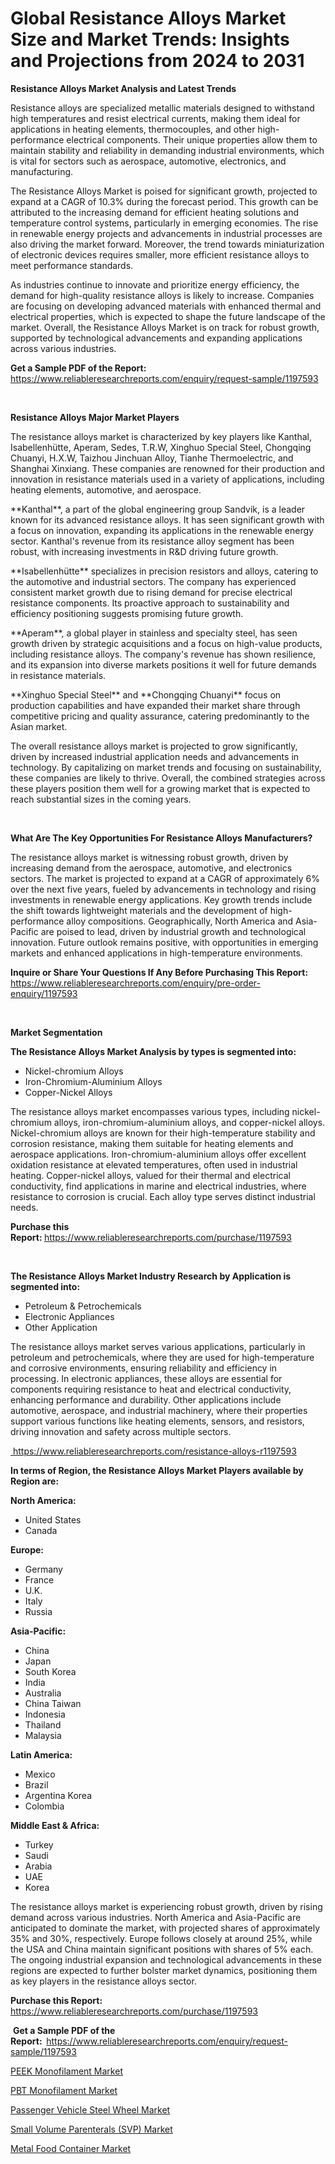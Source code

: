 <p><h1>Global Resistance Alloys Market Size and Market Trends: Insights and Projections from 2024 to 2031</h1></p><p><strong>Resistance Alloys Market Analysis and Latest Trends</strong></p>
<p><p>Resistance alloys are specialized metallic materials designed to withstand high temperatures and resist electrical currents, making them ideal for applications in heating elements, thermocouples, and other high-performance electrical components. Their unique properties allow them to maintain stability and reliability in demanding industrial environments, which is vital for sectors such as aerospace, automotive, electronics, and manufacturing.</p><p>The Resistance Alloys Market is poised for significant growth, projected to expand at a CAGR of 10.3% during the forecast period. This growth can be attributed to the increasing demand for efficient heating solutions and temperature control systems, particularly in emerging economies. The rise in renewable energy projects and advancements in industrial processes are also driving the market forward. Moreover, the trend towards miniaturization of electronic devices requires smaller, more efficient resistance alloys to meet performance standards.</p><p>As industries continue to innovate and prioritize energy efficiency, the demand for high-quality resistance alloys is likely to increase. Companies are focusing on developing advanced materials with enhanced thermal and electrical properties, which is expected to shape the future landscape of the market. Overall, the Resistance Alloys Market is on track for robust growth, supported by technological advancements and expanding applications across various industries.</p></p>
<p><strong>Get a Sample PDF of the Report:&nbsp;</strong> <a href="https://www.reliableresearchreports.com/enquiry/request-sample/1197593?utm_campaign=112&utm_medium=2&utm_source=Github&utm_content=ia&utm_term=09112024&utm_id=resistance-alloys">https://www.reliableresearchreports.com/enquiry/request-sample/1197593</a></p>
<p>&nbsp;</p>
<p><strong>Resistance Alloys Major Market Players</strong></p>
<p><p>The resistance alloys market is characterized by key players like Kanthal, Isabellenhütte, Aperam, Sedes, T.R.W, Xinghuo Special Steel, Chongqing Chuanyi, H.X.W, Taizhou Jinchuan Alloy, Tianhe Thermoelectric, and Shanghai Xinxiang. These companies are renowned for their production and innovation in resistance materials used in a variety of applications, including heating elements, automotive, and aerospace.</p><p>**Kanthal**, a part of the global engineering group Sandvik, is a leader known for its advanced resistance alloys. It has seen significant growth with a focus on innovation, expanding its applications in the renewable energy sector. Kanthal's revenue from its resistance alloy segment has been robust, with increasing investments in R&D driving future growth.</p><p>**Isabellenhütte** specializes in precision resistors and alloys, catering to the automotive and industrial sectors. The company has experienced consistent market growth due to rising demand for precise electrical resistance components. Its proactive approach to sustainability and efficiency positioning suggests promising future growth.</p><p>**Aperam**, a global player in stainless and specialty steel, has seen growth driven by strategic acquisitions and a focus on high-value products, including resistance alloys. The company's revenue has shown resilience, and its expansion into diverse markets positions it well for future demands in resistance materials.</p><p>**Xinghuo Special Steel** and **Chongqing Chuanyi** focus on production capabilities and have expanded their market share through competitive pricing and quality assurance, catering predominantly to the Asian market.</p><p>The overall resistance alloys market is projected to grow significantly, driven by increased industrial application needs and advancements in technology. By capitalizing on market trends and focusing on sustainability, these companies are likely to thrive. Overall, the combined strategies across these players position them well for a growing market that is expected to reach substantial sizes in the coming years.</p></p>
<p>&nbsp;</p>
<p><strong>What Are The Key Opportunities For Resistance Alloys Manufacturers?</strong></p>
<p><p>The resistance alloys market is witnessing robust growth, driven by increasing demand from the aerospace, automotive, and electronics sectors. The market is projected to expand at a CAGR of approximately 6% over the next five years, fueled by advancements in technology and rising investments in renewable energy applications. Key growth trends include the shift towards lightweight materials and the development of high-performance alloy compositions. Geographically, North America and Asia-Pacific are poised to lead, driven by industrial growth and technological innovation. Future outlook remains positive, with opportunities in emerging markets and enhanced applications in high-temperature environments.</p></p>
<p><strong>Inquire or Share Your Questions If Any Before Purchasing This Report:</strong> <a href="https://www.reliableresearchreports.com/enquiry/pre-order-enquiry/1197593?utm_campaign=112&utm_medium=2&utm_source=Github&utm_content=ia&utm_term=09112024&utm_id=resistance-alloys">https://www.reliableresearchreports.com/enquiry/pre-order-enquiry/1197593</a></p>
<p>&nbsp;</p>
<p><strong>Market Segmentation</strong></p>
<p><strong>The Resistance Alloys Market Analysis by types is segmented into:</strong></p>
<p><ul><li>Nickel-chromium Alloys</li><li>Iron-Chromium-Aluminium Alloys</li><li>Copper-Nickel Alloys</li></ul></p>
<p><p>The resistance alloys market encompasses various types, including nickel-chromium alloys, iron-chromium-aluminium alloys, and copper-nickel alloys. Nickel-chromium alloys are known for their high-temperature stability and corrosion resistance, making them suitable for heating elements and aerospace applications. Iron-chromium-aluminium alloys offer excellent oxidation resistance at elevated temperatures, often used in industrial heating. Copper-nickel alloys, valued for their thermal and electrical conductivity, find applications in marine and electrical industries, where resistance to corrosion is crucial. Each alloy type serves distinct industrial needs.</p></p>
<p><strong>Purchase this Report:&nbsp;</strong><a href="https://www.reliableresearchreports.com/purchase/1197593?utm_campaign=112&utm_medium=2&utm_source=Github&utm_content=ia&utm_term=09112024&utm_id=resistance-alloys">https://www.reliableresearchreports.com/purchase/1197593</a></p>
<p>&nbsp;</p>
<p><strong>The Resistance Alloys Market Industry Research by Application is segmented into:</strong></p>
<p><ul><li>Petroleum & Petrochemicals</li><li>Electronic Appliances</li><li>Other Application</li></ul></p>
<p><p>The resistance alloys market serves various applications, particularly in petroleum and petrochemicals, where they are used for high-temperature and corrosive environments, ensuring reliability and efficiency in processing. In electronic appliances, these alloys are essential for components requiring resistance to heat and electrical conductivity, enhancing performance and durability. Other applications include automotive, aerospace, and industrial machinery, where their properties support various functions like heating elements, sensors, and resistors, driving innovation and safety across multiple sectors.</p></p>
<p><a href="https://www.reliableresearchreports.com/resistance-alloys-r1197593?utm_campaign=112&utm_medium=2&utm_source=Github&utm_content=ia&utm_term=09112024&utm_id=resistance-alloys">&nbsp;https://www.reliableresearchreports.com/resistance-alloys-r1197593</a></p>
<p><strong>In terms of Region, the Resistance Alloys Market Players available by Region are:</strong></p>
<p>
    <p> <strong> North America: </strong>
        <ul>
            <li>United States</li>
            <li>Canada</li>
        </ul>
        </p> 
    <p> <strong> Europe: </strong>
        <ul>
            <li>Germany</li>
            <li>France</li>
            <li>U.K.</li>
            <li>Italy</li>
            <li>Russia</li>
        </ul>
        </p> 
    <p> <strong> Asia-Pacific: </strong>
        <ul>
            <li>China</li>
            <li>Japan</li>
            <li>South Korea</li>
            <li>India</li>
            <li>Australia</li>
            <li>China Taiwan</li>
            <li>Indonesia</li>
            <li>Thailand</li>
            <li>Malaysia</li>
        </ul>
        </p> 
    <p> <strong> Latin America: </strong>
        <ul>
            <li>Mexico</li>
            <li>Brazil</li>
            <li>Argentina Korea</li>
            <li>Colombia</li>
        </ul>
        </p> 
    <p> <strong> Middle East & Africa: </strong>
        <ul>
            <li>Turkey</li>
            <li>Saudi</li>
            <li>Arabia</li>
            <li>UAE</li>
            <li>Korea</li>
        </ul>
    </p>
    </p>
<p><p>The resistance alloys market is experiencing robust growth, driven by rising demand across various industries. North America and Asia-Pacific are anticipated to dominate the market, with projected shares of approximately 35% and 30%, respectively. Europe follows closely at around 25%, while the USA and China maintain significant positions with shares of 5% each. The ongoing industrial expansion and technological advancements in these regions are expected to further bolster market dynamics, positioning them as key players in the resistance alloys sector.</p></p>
<p><strong>Purchase this Report: </strong><a href="https://www.reliableresearchreports.com/purchase/1197593?utm_campaign=112&utm_medium=2&utm_source=Github&utm_content=ia&utm_term=09112024&utm_id=resistance-alloys">https://www.reliableresearchreports.com/purchase/1197593</a></p>
<p>&nbsp;<strong>Get a Sample PDF of the Report:&nbsp;&nbsp;</strong><a href="https://www.reliableresearchreports.com/enquiry/request-sample/1197593?utm_campaign=112&utm_medium=2&utm_source=Github&utm_content=ia&utm_term=09112024&utm_id=resistance-alloys">https://www.reliableresearchreports.com/enquiry/request-sample/1197593</a></p>
<p><strong></strong></p>
<p><p><a href="https://github.com/inouyeaowaugh3/Market-Research-Report-List-1/blob/main/peek-monofilament-market.md?utm_campaign=112&utm_medium=2&utm_source=Github&utm_content=ia&utm_term=09112024&utm_id=resistance-alloys">PEEK Monofilament Market</a></p><p><a href="https://github.com/c0mxahyman/Market-Research-Report-List-1/blob/main/pbt-monofilament-market.md?utm_campaign=112&utm_medium=2&utm_source=Github&utm_content=ia&utm_term=09112024&utm_id=resistance-alloys">PBT Monofilament Market</a></p><p><a href="https://www.linkedin.com/pulse/passenger-vehicle-steel-wheel-market-maturity-analysis-regional-owonf?utm_campaign=112&utm_medium=2&utm_source=Github&utm_content=ia&utm_term=09112024&utm_id=resistance-alloys">Passenger Vehicle Steel Wheel Market</a></p><p><a href="https://issuu.com/reportprime-2/docs/small-volume-parenterals-svp-market_76479d9941108c?utm_campaign=112&utm_medium=2&utm_source=Github&utm_content=ia&utm_term=09112024&utm_id=resistance-alloys">Small Volume Parenterals (SVP) Market</a></p><p><a href="https://www.linkedin.com/pulse/metal-food-container-industry-forecast-market-shifts-strategic-he7sf?utm_campaign=112&utm_medium=2&utm_source=Github&utm_content=ia&utm_term=09112024&utm_id=resistance-alloys">Metal Food Container Market</a></p></p>